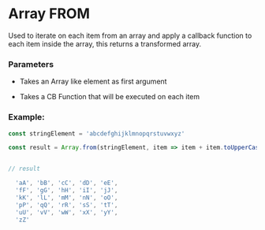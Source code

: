 # Array FROM

Used to iterate on each item from an array and apply a callback function to each item inside the array, this returns a transformed array.



### Parameters

- Takes an Array like element as first argument

- Takes a CB Function that will be executed on each item



### Example:

```javascript
const stringElement = 'abcdefghijklmnopqrstuvwxyz'

const result = Array.from(stringElement, item => item + item.toUpperCase()))


// result 

  'aA', 'bB', 'cC', 'dD', 'eE',
  'fF', 'gG', 'hH', 'iI', 'jJ',
  'kK', 'lL', 'mM', 'nN', 'oO',
  'pP', 'qQ', 'rR', 'sS', 'tT',
  'uU', 'vV', 'wW', 'xX', 'yY',
  'zZ'


```


